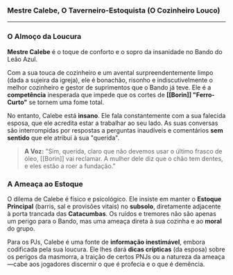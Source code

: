 ### **Mestre Calebe, O Taverneiro-Estoquista (O Cozinheiro Louco)**

---

### **O Almoço da Loucura**

**Mestre Calebe** é o toque de conforto e o sopro da insanidade no Bando do Leão Azul.

Com a sua touca de cozinheiro e um avental surpreendentemente limpo (dada a sujeira da igreja), ele é bonachão, risonho e indiscutivelmente o melhor cozinheiro e gestor de suprimentos que o Bando já teve. Ele é a **competência** inesperada que impede que os cortes de **[[Borin]] "Ferro-Curto"** se tornem uma fome total.

No entanto, Calebe está **insano**. Ele fala constantemente com a sua falecida esposa, que ele acredita estar a trabalhar ao seu lado. As suas conversas são interrompidas por respostas a perguntas inaudíveis e comentários **sem sentido** que ele atribui à sua "querida".

> **A Voz:** "Sim, querida, claro que não devemos usar o último frasco de óleo, [[Borin]] vai reclamar. A mulher dele diz que o chão tem dentes, e eles estão a roer a fundação."

### **A Ameaça ao Estoque**

O dilema de Calebe é físico e psicológico. Ele insiste em manter o **Estoque Principal** (barris, sal e provisões vitais) no **subsolo**, diretamente adjacente à porta trancada das **Catacumbas**. Os ruídos e tremores não são apenas um perigo para o Bando, mas uma ameaça direta à sua cozinha e ao **moral** do grupo.

Para os PJs, Calebe é uma fonte de **informação inestimável**, embora codificada pela sua loucura. Ele lhes dará **dicas crípticas** (da esposa) sobre os perigos da masmorra, a traição de certos PNJs ou a natureza da ameaça—cabe aos jogadores discernir o que é profecia e o que é demência.